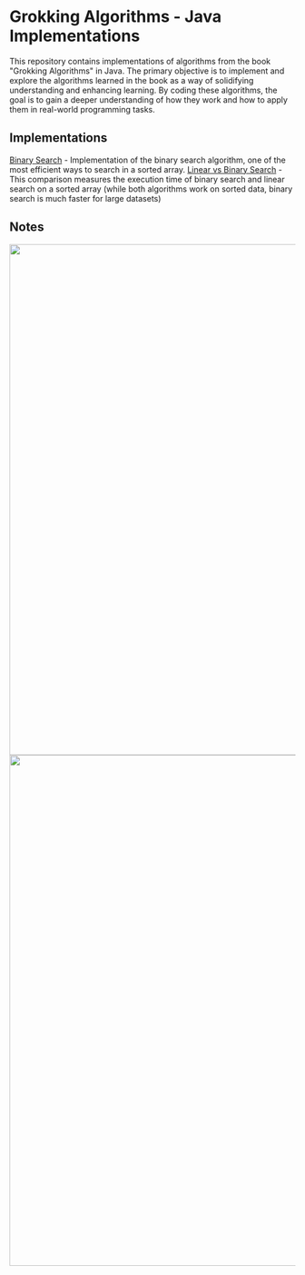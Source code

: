 # Grokking Algorithms - Java Implementations
This repository contains implementations of algorithms from the book "Grokking Algorithms" in Java. The primary objective is to implement and explore the algorithms learned in the book as a way of solidifying understanding and enhancing learning. By coding these algorithms, the goal is to gain a deeper understanding of how they work and how to apply them in real-world programming tasks.

## Implementations
[Binary Search](https://github.com/jwvIyx/grokking-algorithms-implementations-in-java/blob/main/binarysearch/BinarySearch.java) - Implementation of the binary search algorithm, one of the most efficient ways to search in a sorted array.
[Linear vs Binary Search](https://github.com/jwvIyx/grokking-algorithms-implementations-in-java/blob/main/binarysearch/BinaryVsLinear.java) - This comparison measures the execution time of binary search and linear search on a sorted array (while both algorithms work on sorted data, binary search is much faster for large datasets)
## Notes
<p align="center">
  <img src="https://github.com/user-attachments/assets/e76ec2a3-22fa-4167-8a56-60633f2bf8e3" height="900" />
  <img src="https://github.com/user-attachments/assets/b158bcb6-7b0d-4774-a3b3-d40b754b6d04" height="900" />
</p>
